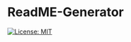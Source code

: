 # ReadME-Generator

[![License: MIT](https://img.shields.io/badge/License-MIT-yellow.svg)](https://opensource.org/licenses/MIT)


